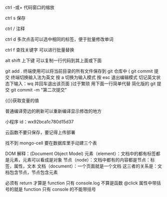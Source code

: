 ctrl -或+ 代码窗口的缩放

ctrl s 保存

ctrl / 注释

ctrl d 多次点击可以选中相同的标签，便于批量修改单词

ctrl f 查找关键字 可以进行批量替换

alt shift 上下键 可以复制一行代码到其上面或下面

git add . 终端使用可以将当前目录的所有文件保存到 git 仓库中
( git commit 提交
终端切换输入法为英文 按 a 切换为输入模式 按 esc 退出编辑模式
切记英文状态下输入：wq 并回车退出该页面 )过于繁琐 用下面一行简单代替
简化版的 git 提交 git commit -m "第二次提交"

{{}}获取变量的值

普通编译旁边的刷新可以重新编译显示修改的地方

小程序 id：wx92bca1c780d15d37

云函数不要只保存，要记得上传部署

找不到 mongo-cell 要在数据库里手动建三个表

DOM 解释：(Document Object Model)
元素（element）：文档中的都有标签都是元素，元素可以看成是对象
节点（node）：文档中都有的内容都是节点：标签，属性，文本
文档（document）：一个页面就是一个文档
这三者的关系是：文档包含节点，节点包含元素

必须有 return 才算是 function 只有 console.log 不算是函数
@click 属性中带括号的就是 function 只有 console 的不能带括号

